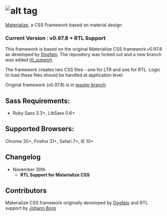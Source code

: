 ![alt tag](https://raw.github.com/dogfalo/materialize/master/images/materialize.gif)
===========

[Materialize](http://materializecss.com/), a CSS Framework based on material design

### Current Version : v0.97.8 + RTL Support

This framework is based on the original Materialize CSS framework v0.97.8 as developed by [Dogfalo](https://github.com/Dogfalo/materialize). The repository was forked out and a new branch was added [rtl_support](https://github.com/borgjoh/materialize/tree/rtl_support).

The framework creates two CSS files - one for LTR and one for RTL. Logic to load these files should be handled at application level. 

Original framework (v0.97.8) is in [master branch](https://github.com/borgjoh/materialize/tree/master)

## Sass Requirements:
- Ruby Sass 3.3+, LibSass 0.6+

## Supported Browsers:
Chrome 35+, Firefox 31+, Safari 7+, IE 10+

## Changelog
- November 30th
  - **RTL Support for Materialize CSS**

## Contributors

Materialize CSS framework originally developed by [Dogfalo](https://github.com/Dogfalo/materialize) and RTL support by [Johann Borg](https://github.com/borgjoh)